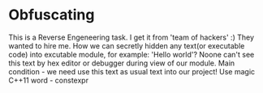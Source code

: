 # Obfuscating
This is a Reverse Engeneering task. I get it from 'team of hackers' :) They wanted to hire me. How we can secretly hidden any text(or executable code) into excutable module, for example: 'Hello world'? Noone can't see this text by hex editor or debugger during view of our module. Main condition - we need use this text as usual text into our project! Use magic C++11 word - constexpr
